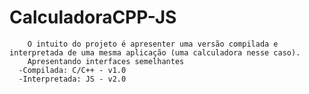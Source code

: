 # CalculadoraCPP-JS
        O intuito do projeto é apresenter uma versão compilada e interpretada de uma mesma aplicação (uma calculadora nesse caso). 
        Apresentando interfaces semelhantes
      -Compilada: C/C++ - v1.0
      -Interpretada: JS - v2.0
